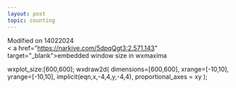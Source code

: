 ```yaml
---
layout: post
topic: counting
---
```

Modified on 14022024  
< a href="https://narkive.com/5dpqQgt3:2.571.143" target="_blank">embedded window size in wxmaxima</a>
<!--https://narkive.com/5dpqQgt3:2.571.143-->

wxplot_size:[600,600];
wxdraw2d(
dimensions=[600,600],
xrange=[-10,10],
yrange=[-10,10],
implicit(eqn,x,-4,4,y,-4,4),
proportional_axes = xy
);
<!--a href="https://www.w3schools.com/" target="_blank">Visit W3Schools!</a-->




 
